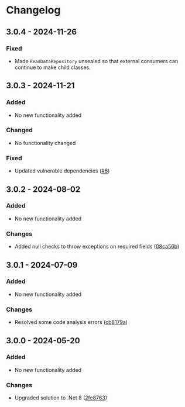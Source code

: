 # Changelog

## 3.0.4 - 2024-11-26
### Fixed
- Made `ReadDataRepository` unsealed so that external consumers can continue to make child classes. 


## 3.0.3 - 2024-11-21
### Added
- No new functionality added

### Changed
- No functionality changed

### Fixed
- Updated vulnerable dependencies ([#6](https://github.com/audaciaconsulting/Audacia.DataAccess/pull/6))

## 3.0.2 - 2024-08-02
### Added
- No new functionality added

### Changes
- Added null checks to throw exceptions on required fields ([08ca56b](https://github.com/audaciaconsulting/Audacia.DataAccess/pull/4/commits/08ca56bf1f5e2c382c84ec117fd92d23e26f0512))

## 3.0.1 - 2024-07-09
### Added
- No new functionality added

### Changes
- Resolved some code analysis errors ([cb8179a](https://github.com/audaciaconsulting/Audacia.DataAccess/pull/3/commits/cb8179a7a52fc9e29cb9865ef639c05b62528f31))

## 3.0.0 - 2024-05-20
### Added
- No new functionality added

### Changes
- Upgraded solution to .Net 8 ([2fe8763](https://github.com/audaciaconsulting/Audacia.DataAccess/pull/1/commits/2fe876371ee706b19ffff494c17819f129f08f35))